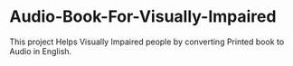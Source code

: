 # Audio-Book-For-Visually-Impaired
This project Helps Visually Impaired people by converting Printed book to Audio in English.

